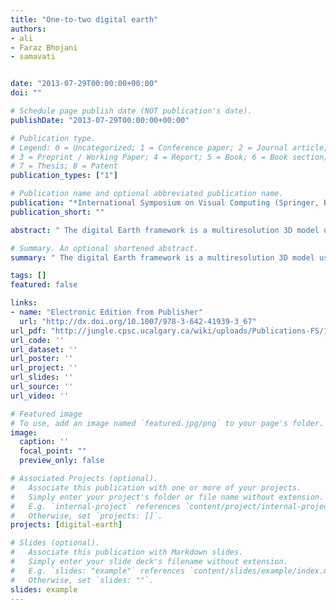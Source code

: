 ```yaml
---
title: "One-to-two digital earth"
authors:
- ali
- Faraz Bhojani
- samavati


date: "2013-07-29T00:00:00+00:00"
doi: ""

# Schedule page publish date (NOT publication's date).
publishDate: "2013-07-29T00:00:00+00:00"

# Publication type.
# Legend: 0 = Uncategorized; 1 = Conference paper; 2 = Journal article;
# 3 = Preprint / Working Paper; 4 = Report; 5 = Book; 6 = Book section;
# 7 = Thesis; 8 = Patent
publication_types: ["1"]

# Publication name and optional abbreviated publication name.
publication: "*International Symposium on Visual Computing (Springer, Berlin, Heidelberg)*"
publication_short: ""

abstract: " The digital Earth framework is a multiresolution 3D model used to visualize location-based data. In this paper, we introduce a new digital Earth framework using a cube as its underlying polyhedron. To create multiresolution, we introduce two types of 1-to-2 refinement. Having a smaller factor of refinement enables us to provide more resolutions and therefore a smoother transition among resolutions. We also suggest two indexing methods specifically designed for quadrilateral cells resulting from 1-to-2 refinement. We finally discuss the equal area spherical projection that we are using in this framework to model the Earth as a sphere partitioned to equal area cells."

# Summary. An optional shortened abstract.
summary: " The digital Earth framework is a multiresolution 3D model used to visualize location-based data. In this paper, we introduce a new digital Earth framework using a cube as its underlying polyhedron. To create multiresolution, we introduce two types of 1-to-2 refinement. Having a smaller factor of refinement enables us to provide more resolutions and therefore a smoother transition among resolutions. We also suggest two indexing methods specifically designed for quadrilateral cells resulting from..."

tags: []
featured: false

links:
- name: "Electronic Edition from Publisher"
  url: "http://dx.doi.org/10.1007/978-3-642-41939-3_67"
url_pdf: "http://jungle.cpsc.ucalgary.ca/wiki/uploads/Publications-FS/1-to-2-de-isvc2013-mahdavi-amiri.pdf"
url_code: ''
url_dataset: ''
url_poster: ''
url_project: ''
url_slides: ''
url_source: ''
url_video: ''

# Featured image
# To use, add an image named `featured.jpg/png` to your page's folder. 
image:
  caption: ''
  focal_point: ""
  preview_only: false

# Associated Projects (optional).
#   Associate this publication with one or more of your projects.
#   Simply enter your project's folder or file name without extension.
#   E.g. `internal-project` references `content/project/internal-project/index.md`.
#   Otherwise, set `projects: []`.
projects: [digital-earth]

# Slides (optional).
#   Associate this publication with Markdown slides.
#   Simply enter your slide deck's filename without extension.
#   E.g. `slides: "example"` references `content/slides/example/index.md`.
#   Otherwise, set `slides: ""`.
slides: example
---
```

